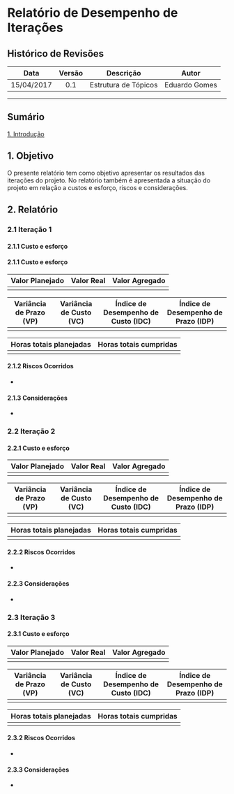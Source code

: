 # Relatório de Desempenho de Iterações

## Histórico de Revisões

| Data | Versão | Descrição | Autor |
|:----:|:------:|:---------:|:-----:|
|15/04/2017|0.1|Estrutura de Tópicos|Eduardo Gomes|


***

## Sumário

[1. Introdução](#1-introdução) 

## 1. Objetivo

O presente relatório tem como objetivo apresentar os resultados das iterações do projeto. No relatório também é apresentada a situação do projeto em relação a custos e esforço, riscos e considerações.

## 2. Relatório

### 2.1 Iteração 1

#### 2.1.1 Custo e esforço

#### 2.1.1 Custo e esforço

| Valor Planejado | Valor Real | Valor Agregado |
|-----------------|------------|----------------|
|  |  |  |

| Variância de Prazo (VP) | Variância de Custo (VC) | Índice de Desempenho de Custo (IDC) | Índice de Desempenho de Prazo (IDP) |
|-------------------------|-------------------------|-------------------------------------|-------------------------------------|
|  |  |  |  |

| Horas totais planejadas | Horas totais cumpridas |
|-------------------------|------------------------|
|  |  |

#### 2.1.2 Riscos Ocorridos

*

#### 2.1.3 Considerações

*

### 2.2 Iteração 2

#### 2.2.1 Custo e esforço

| Valor Planejado | Valor Real | Valor Agregado |
|-----------------|------------|----------------|
|  |  |  |

| Variância de Prazo (VP) | Variância de Custo (VC) | Índice de Desempenho de Custo (IDC) | Índice de Desempenho de Prazo (IDP) |
|-------------------------|-------------------------|-------------------------------------|-------------------------------------|
|  |  |  |  |

| Horas totais planejadas | Horas totais cumpridas |
|-------------------------|------------------------|
|  |  |

#### 2.2.2 Riscos Ocorridos

*

#### 2.2.3 Considerações

*

### 2.3 Iteração 3

#### 2.3.1 Custo e esforço

| Valor Planejado | Valor Real | Valor Agregado |
|-----------------|------------|----------------|
|  |  |  |

| Variância de Prazo (VP) | Variância de Custo (VC) | Índice de Desempenho de Custo (IDC) | Índice de Desempenho de Prazo (IDP) |
|-------------------------|-------------------------|-------------------------------------|-------------------------------------|
|  |  |  |  |

| Horas totais planejadas | Horas totais cumpridas |
|-------------------------|------------------------|
|  |  |

#### 2.3.2 Riscos Ocorridos

*

#### 2.3.3 Considerações

*